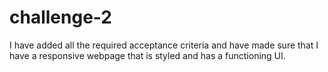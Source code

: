 # challenge-2
I have added all the required acceptance criteria and have made sure that I have a responsive webpage that is styled and has a functioning UI.
